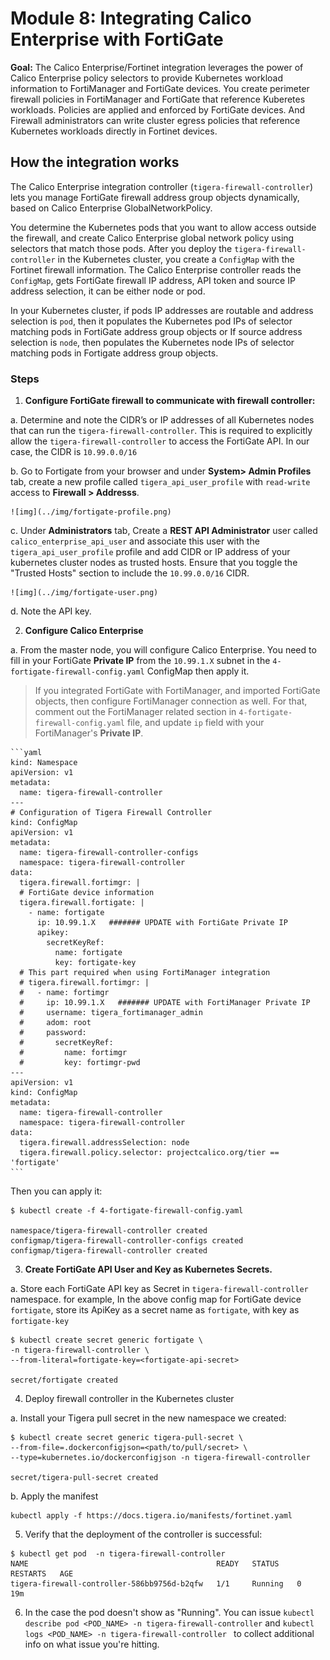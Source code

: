 # Module 8: Integrating Calico Enterprise with FortiGate

**Goal:**  The Calico Enterprise/Fortinet integration leverages the power of Calico Enterprise policy selectors to provide Kubernetes workload information to FortiManager and FortiGate devices. You create perimeter firewall policies in FortiManager and FortiGate that reference Kuberetes workloads. Policies are applied and enforced by FortiGate devices. And Firewall administrators can write cluster egress policies that reference Kubernetes workloads directly in Fortinet devices.

## How the integration works

The Calico Enterprise integration controller (`tigera-firewall-controller`) lets you manage FortiGate firewall address group objects dynamically, based on Calico Enterprise GlobalNetworkPolicy.

You determine the Kubernetes pods that you want to allow access outside the firewall, and create Calico Enterprise global network policy using selectors that match those pods. After you deploy the `tigera-firewall-controller` in the Kubernetes cluster, you create a `ConfigMap` with the Fortinet firewall information. The Calico Enterprise controller reads the `ConfigMap`, gets FortiGate firewall IP address, API token and source IP address selection, it can be either node or pod.

In your Kubernetes cluster, if pods IP addresses are routable and address selection is `pod`, then it populates the Kubernetes pod IPs of selector matching pods in FortiGate address group objects or
If source address selection is `node`, then populates the Kubernetes node IPs of selector matching pods in Fortigate address group objects.

### Steps

1. **Configure FortiGate firewall to communicate with firewall controller:**

a. Determine and note the CIDR’s or IP addresses of all Kubernetes nodes that can run the `tigera-firewall-controller`. This is required to explicitly allow the `tigera-firewall-controller` to access the FortiGate API. In our case, the CIDR is `10.99.0.0/16`

b. Go to Fortigate from your browser and under **System> Admin Profiles**  tab, create a new profile called `tigera_api_user_profile` with `read-write` access to **Firewall > Addresss**.

    ![img](../img/fortigate-profile.png)

c. Under **Administrators** tab,  Create a **REST API Administrator** user called `calico_enterprise_api_user` and associate this user with the `tigera_api_user_profile` profile and add CIDR or IP address of your kubernetes cluster nodes as trusted hosts. Ensure that you toggle the "Trusted Hosts" section to include the `10.99.0.0/16` CIDR.

    ![img](../img/fortigate-user.png)

d. Note the API key.

2. **Configure Calico Enterprise**

a. From the master node, you will configure Calico Enterprise. You need to fill in your FortiGate **Private IP** from the `10.99.1.X` subnet in the `4-fortigate-firewall-config.yaml` ConfigMap then apply it.

>If you integrated FortiGate with FortiManager, and imported FortiGate objects, then configure FortiManager connection as well. For that, comment out the FortiManager related section in `4-fortigate-firewall-config.yaml` file, and update `ip` field with your FortiManager's **Private IP**.

    ```yaml
    kind: Namespace
    apiVersion: v1
    metadata:
      name: tigera-firewall-controller
    ---
    # Configuration of Tigera Firewall Controller
    kind: ConfigMap
    apiVersion: v1
    metadata:
      name: tigera-firewall-controller-configs
      namespace: tigera-firewall-controller
    data:
      tigera.firewall.fortimgr: |
      # FortiGate device information
      tigera.firewall.fortigate: |
        - name: fortigate
          ip: 10.99.1.X   ####### UPDATE with FortiGate Private IP
          apikey:
            secretKeyRef:
              name: fortigate
              key: fortigate-key
      # This part required when using FortiManager integration
      # tigera.firewall.fortimgr: |
      #   - name: fortimgr
      #     ip: 10.99.1.X   ####### UPDATE with FortiManager Private IP
      #     username: tigera_fortimanager_admin
      #     adom: root
      #     password:
      #       secretKeyRef:
      #         name: fortimgr
      #         key: fortimgr-pwd
    ---
    apiVersion: v1
    kind: ConfigMap
    metadata:
      name: tigera-firewall-controller
      namespace: tigera-firewall-controller
    data:
      tigera.firewall.addressSelection: node
      tigera.firewall.policy.selector: projectcalico.org/tier == 'fortigate'
    ```

Then you can apply it:

```
$ kubectl create -f 4-fortigate-firewall-config.yaml

namespace/tigera-firewall-controller created
configmap/tigera-firewall-controller-configs created
configmap/tigera-firewall-controller created
```

3. **Create FortiGate API User and Key as Kubernetes Secrets.**

a. Store each FortiGate API key as Secret in `tigera-firewall-controller` namespace.
for example, In the above config map for FortiGate device `fortigate`, store its ApiKey as a secret name as `fortigate`, with key as `fortigate-key`

```
$ kubectl create secret generic fortigate \
-n tigera-firewall-controller \
--from-literal=fortigate-key=<fortigate-api-secret>

secret/fortigate created
```

4. Deploy firewall controller in the Kubernetes cluster

a. Install your Tigera pull secret in the new namespace we created:

```
$ kubectl create secret generic tigera-pull-secret \
--from-file=.dockerconfigjson=<path/to/pull/secret> \
--type=kubernetes.io/dockerconfigjson -n tigera-firewall-controller

secret/tigera-pull-secret created
```

b. Apply the manifest

```
kubectl apply -f https://docs.tigera.io/manifests/fortinet.yaml
```

5. Verify that the deployment of the controller is successful:

```
$ kubectl get pod  -n tigera-firewall-controller
NAME                                          READY   STATUS    RESTARTS   AGE
tigera-firewall-controller-586bb9756d-b2qfw   1/1     Running   0          19m
```

6. In the case the pod doesn't show as "Running". You can issue `kubectl describe pod <POD_NAME> -n tigera-firewall-controller` and `kubectl logs <POD_NAME> -n tigera-firewall-controller ` to collect additional info on what issue you're hitting.

